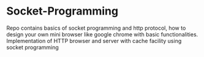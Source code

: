 # Socket-Programming
Repo contains basics of socket programming and http protocol, how to design your own mini browser like google chrome with basic functionalities.
Implementation of HTTP browser and server with cache facility using socket programming
